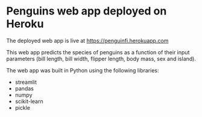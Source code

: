 # Penguins web app deployed on Heroku

The deployed web app is live at https://penguinfi.herokuapp.com

This web app predicts the species of penguins as a function of their input parameters (bill length, bill width, flipper length, body mass, sex and island).

The web app was built in Python using the following libraries:
* streamlit
* pandas
* numpy
* scikit-learn
* pickle
